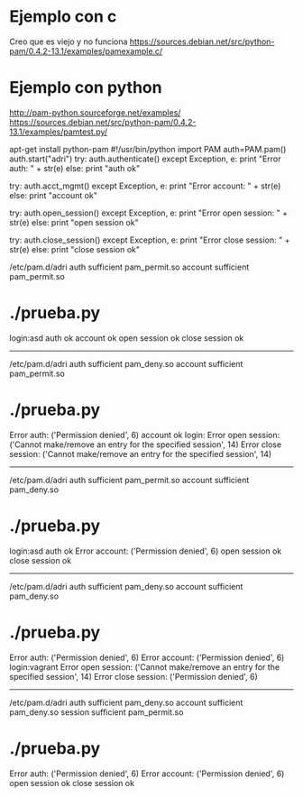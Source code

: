 # Ejemplo con c
Creo que es viejo y no funciona
https://sources.debian.net/src/python-pam/0.4.2-13.1/examples/pamexample.c/

# Ejemplo con python
http://pam-python.sourceforge.net/examples/
https://sources.debian.net/src/python-pam/0.4.2-13.1/examples/pamtest.py/

apt-get install python-pam
#!/usr/bin/python
import PAM
auth=PAM.pam()
auth.start("adri")
try:
  auth.authenticate()
except Exception, e:
  print "Error auth: " + str(e)
else:
  print "auth ok"

try:
  auth.acct_mgmt()
except Exception, e:
  print "Error account: " + str(e)
else:
  print "account ok"

try:
  auth.open_session()
except Exception, e:
  print "Error open session: " + str(e)
else:
  print "open session ok"

try:
  auth.close_session()
except Exception, e:
  print "Error close session: " + str(e)
else:
  print "close session ok"


/etc/pam.d/adri
auth sufficient pam_permit.so
account sufficient pam_permit.so

# ./prueba.py 
login:asd
auth ok
account ok
open session ok
close session ok

----

/etc/pam.d/adri
auth sufficient pam_deny.so
account sufficient pam_permit.so

# ./prueba.py 
Error auth: ('Permission denied', 6)
account ok
login:
Error open session: ('Cannot make/remove an entry for the specified session', 14)
Error close session: ('Cannot make/remove an entry for the specified session', 14)

----

/etc/pam.d/adri
auth sufficient pam_permit.so
account sufficient pam_deny.so

# ./prueba.py 
login:asd
auth ok
Error account: ('Permission denied', 6)
open session ok
close session ok

----

/etc/pam.d/adri
auth sufficient pam_deny.so
account sufficient pam_deny.so

# ./prueba.py 
Error auth: ('Permission denied', 6)
Error account: ('Permission denied', 6)
login:vagrant
Error open session: ('Cannot make/remove an entry for the specified session', 14)
Error close session: ('Permission denied', 6)

----

/etc/pam.d/adri
auth sufficient pam_deny.so
account sufficient pam_deny.so
session sufficient pam_permit.so

# ./prueba.py 
Error auth: ('Permission denied', 6)
Error account: ('Permission denied', 6)
open session ok
close session ok
